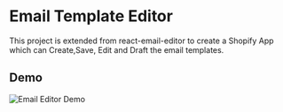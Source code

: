# Email Template Editor

This project is extended from react-email-editor to create a Shopify App which can Create,Save, Edit and Draft the email templates. 

## Demo

![Email Editor Demo](https://github.com/anish-kmr/email-editor-frontend/tree/main/demo/demo-email-editor.gif)

